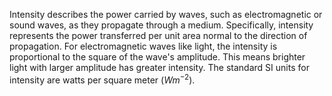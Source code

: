 Intensity describes the power carried by waves, such as electromagnetic or sound waves, as they propagate through a medium. Specifically, intensity represents the power transferred per unit area normal to the direction of propagation. For electromagnetic waves like light, the intensity is proportional to the square of the wave's amplitude. This means brighter light with larger amplitude has greater intensity. The standard SI units for intensity are watts per square meter ($Wm^{-2}$). 
